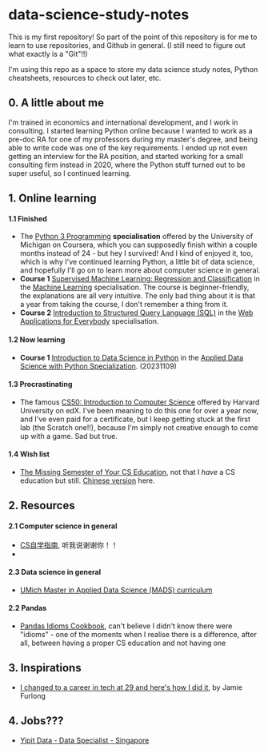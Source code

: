 # data-science-study-notes
This is my first repository! So part of the point of this repository is for me to learn to use repositories, and Github in general. \(I still need to figure out what exactly is a "Git"!!\)  

I'm using this repo as a space to store my data science study notes, Python cheatsheets, resources to check out later, etc.  

## 0. **A little about me**
I'm trained in economics and international development, and I work in consulting. I started learning Python online because I wanted to work as a pre-doc RA for one of my professors during my master's degree, and being able to write code was one of the key requirements. I ended up not even getting an interview for the RA position, and started working for a small consulting firm instead in 2020, where the Python stuff turned out to be super useful, so I continued learning. 

## 1. Online learning

#### 1.1 Finished
- The [Python 3 Programming](https://www.coursera.org/specializations/python-3-programming) **specialisation** offered by the University of Michigan on Coursera, which you can supposedly finish within a couple months instead of 24 - but hey I survived! And I kind of enjoyed it, too, which is why I've continued learning Python, a little bit of data science, and hopefully I'll go on to learn more about computer science in general.
- **Course 1** [Supervised Machine Learning: Regression and Classification](https://www.coursera.org/learn/machine-learning) in the [Machine Learning](https://www.coursera.org/specializations/machine-learning-introduction) specialisation. The course is beginner-friendly, the explanations are all very intuitive. The only bad thing about it is that a year from taking the course, I don't remember a thing from it.
- **Course 2** [Introduction to Structured Query Language (SQL)]() in the [Web Applications for Everybody](https://www.coursera.org/specializations/web-applications) specialisation. 

#### 1.2 Now learning
- **Course 1** [Introduction to Data Science in Python](https://www.coursera.org/learn/python-data-analysis?specialization=data-science-python) in the [Applied Data Science with Python Specialization](https://www.coursera.org/specializations/data-science-python). (20231109)

#### 1.3 Procrastinating
- The famous [CS50: Introduction to Computer Science](https://cs50.harvard.edu/x/2023/) offered by Harvard University on edX. I've been meaning to do this one for over a year now, and I've even paid for a certificate, but I keep getting stuck at the first lab (the Scratch one!!), because I'm simply not creative enough to come up with a game. Sad but true.

#### 1.4 Wish list
- [The Missing Semester of Your CS Education](https://missing.csail.mit.edu/), not that I *have* a CS education but still. [Chinese version](https://missing-semester-cn.github.io/) here.

## 2. Resources
#### 2.1 Computer science in general
- [CS自学指南](https://csdiy.wiki/), 听我说谢谢你！！
- 
#### 2.3 Data science in general
- [UMich Master in Applied Data Science (MADS) curriculum](https://www.si.umich.edu/programs/master-applied-data-science/curriculum)
  
#### 2.2 Pandas
- [Pandas Idioms Cookbook](https://pandas.pydata.org/docs/user_guide/cookbook.html), can't believe I didn't know there were "idioms" - one of the moments when I realise there is a difference, after all, between having a proper CS education and not having one

## 3. Inspirations
- [I changed to a career in tech at 29 and here's how I did it](https://medium.com/@jamiefurlong16/i-changed-to-a-career-in-tech-at-29-and-heres-how-i-did-it-545d14629719), by Jamie Furlong

## 4. Jobs???
- [Yipit Data - Data Specialist - Singapore](https://boards.greenhouse.io/yipitdata/jobs/2526004?gh_src=25c597b41us)
